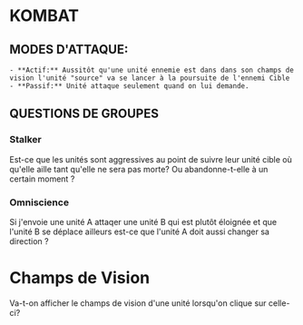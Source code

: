 # KOMBAT

## MODES D'ATTAQUE:
    - **Actif:** Aussitôt qu'une unité ennemie est dans dans son champs de vision l'unité "source" va se lancer à la poursuite de l'ennemi Cible
    - **Passif:** Unité attaque seulement quand on lui demande.


## QUESTIONS DE GROUPES

### Stalker
Est-ce que les unités sont aggressives au point de suivre leur unité cible où qu'elle aille tant qu'elle ne sera pas morte? Ou abandonne-t-elle à un certain moment ?

### Omniscience
Si j'envoie une unité A attaqer une unité B qui est plutôt éloignée et que l'unité B se déplace ailleurs est-ce que l'unité A doit aussi changer sa direction ?

# Champs de Vision
Va-t-on afficher le champs de vision d'une unité lorsqu'on clique sur celle-ci?